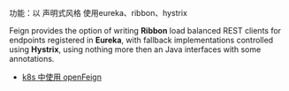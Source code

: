 

功能：以 声明式风格 使用eureka、ribbon、hystrix



Feign provides the option of writing **Ribbon** load balanced REST clients for endpoints registered in **Eureka**, with fallback implementations controlled using **Hystrix**, using nothing more then an Java interfaces with some annotations.


- [k8s 中使用 openFeign](https://www.infvie.com/ops-notes/kubernetes-springcloud-feign-communication-between-services.html)
